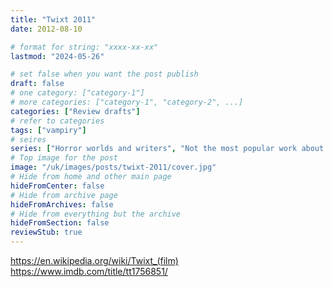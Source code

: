 ```yaml
---
title: "Twixt 2011"
date: 2012-08-10

# format for string: "xxxx-xx-xx"
lastmod: "2024-05-26"

# set false when you want the post publish
draft: false
# one category: ["category-1"]
# more categories: ["category-1", "category-2", ...]
categories: ["Review drafts"]
# refer to categories
tags: ["vampiry"]
# seires
series: ["Horror worlds and writers", "Not the most popular work about vampires"]
# Top image for the post
image: "/uk/images/posts/twixt-2011/cover.jpg"
# Hide from home and other main page
hideFromCenter: false
# Hide from archive page
hideFromArchives: false
# Hide from everything but the archive
hideFromSection: false
reviewStub: true
---
```

https://en.wikipedia.org/wiki/Twixt_(film)
https://www.imdb.com/title/tt1756851/
<!--more-->